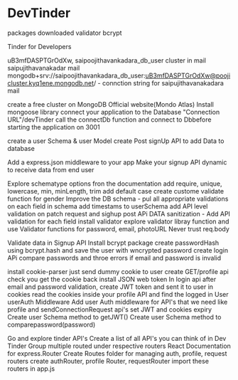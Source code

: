 # DevTinder

packages downloaded
validator
bcrypt

Tinder for Developers

uB3mfDASPTGrOdXw, saipoojithavankadara_db_user cluster in mail saipujithavanakadar mail
mongodb+srv://saipoojithavankadara_db_user:uB3mfDASPTGrOdXw@poojicluster.kyq1ene.mongodb.net/ - connction string for saipujithavanakadara mail

create a free cluster on MongoDB Official website(Mondo Atlas)
Install mongoose library
connect your application to the Database "Connection URL"/devTinder
call the connectDb function and connect to Dbbefore starting the application on 3001

create a user Schema & user Model
create Post signUp API to add Data to database

Add a express.json middleware to your app
Make your signup API dynamic to receive data from end user

Explore schematype options fron the documentation
add require, unique, lowercase, min, minLength, trim
add default case
create custome validate function for gender
Improve the DB schema - pul all appropriate validations on each field in schema
add timestams to userSchema
add API level validation on patch request and sighup post APi
DATA sanitization - Add API validation for each field
install validator
explore validator libray function and use Validator functions for password, email, photoURL
Never trust req.body

Validate data in Signup API
Install bcrypt package
create passwordHash using bcrypt.hash and save the user with wncrypted password
create login APi
compare passwords and throe errors if email and password is invalid

install cookie-parser
just send dummy cookie to user
create GET/profile api check you get the cookie back
install JSON web token
In login api after email and password validation, create JWT token and sent it to user in cookies
read the cookies inside your profile API and find the logged in User
userAuth Middleware
Add user Auth middleware for API's that we need like profile and sendConnectionRequest api's
set JWT and cookies expiry
Create user Schema method to getJWT()
Create user Schema method to comparepassword(password)

Go and explore tinder API's
Create a list of all API's you can think of in Dev Tinder
Group multiple routed under respective routers
React Documentation for express.Router
Create Routes folder for managing auth, profile, request routers
create authRouter, profile Router, requestRouter
import these routers in app.js
